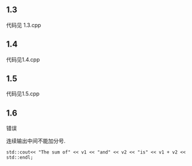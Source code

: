 ## 1.3 
代码见 1.3.cpp

## 1.4 
代码见1.4.cpp

## 1.5
代码见1.5.cpp

## 1.6 

错误

连续输出中间不能加分号.

``````
std::cout<< "The sum of" << v1 << "and" << v2 << "is" << v1 + v2 << std::endl;
````````